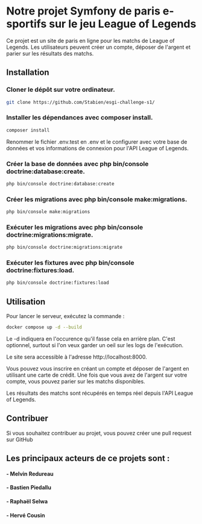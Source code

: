# Notre projet Symfony de paris e-sportifs sur le jeu League of Legends

Ce projet est un site de paris en ligne pour les matchs de League of Legends. Les utilisateurs peuvent créer un compte, déposer de l'argent et parier sur les résultats des matchs.
## Installation

### Cloner le dépôt sur votre ordinateur.

```bash
git clone https://github.com/Stabien/esgi-challenge-s1/
```

### Installer les dépendances avec composer install.

```bash
composer install
```
Renommer le fichier .env.test en .env et le configurer avec votre base de données et vos informations de connexion pour l'API League of Legends.

### Créer la base de données avec php bin/console doctrine:database:create.


```bash
php bin/console doctrine:database:create
```

### Créer les migrations avec php bin/console make:migrations.


```bash
php bin/console make:migrations
```

### Exécuter les migrations avec php bin/console doctrine:migrations:migrate.


```bash
php bin/console doctrine:migrations:migrate
```

### Exécuter les fixtures avec php bin/console doctrine:fixtures:load.


```bash
php bin/console doctrine:fixtures:load
```

## Utilisation

Pour lancer le serveur, exécutez la commande :

```bash 
docker compose up -d --build
``` 

Le -d indiquera en l'occurence qu'il fasse cela en arrière plan. C'est optionnel, surtout si l'on veux garder un oeil sur les logs de l'exécution. 

Le site sera accessible à l'adresse http://localhost:8000.

Vous pouvez vous inscrire en créant un compte et déposer de l'argent en utilisant une carte de crédit. Une fois que vous avez de l'argent sur votre compte, vous pouvez parier sur les matchs disponibles.

Les résultats des matchs sont récupérés en temps réel depuis l'API League of Legends.

## Contribuer

Si vous souhaitez contribuer au projet, vous pouvez créer une pull request sur GitHub

## Les principaux acteurs de ce projets sont : 
#### - Melvin Redureau
#### - Bastien Piedallu 
#### - Raphaël Selwa 
#### - Hervé Cousin